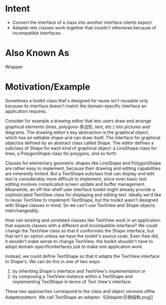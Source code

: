 # Intent
- Convert the interface of a class into another interface clients expect. 
- Adapter lets classes work together that couldn't otherwise because of incompatible interfaces.

# Also Known As
Wrapper

# Motivation/Example
Sometimes a toolkit class that's designed for reuse isn't reusable only because its interface doesn't match the domain-specific interface an application requires.

Consider for example a drawing editor that lets users draw and arrange graphical
elements (lines, polygons-多边形, text, etc.) into pictures and diagrams. The drawing
editor's key abstraction is the graphical object, which has an editable shape and
can draw itself. The interface for graphical objectsis defined by an abstract class
called Shape. The editor defines a subclass of Shape for each kind of graphical
object: a LineShape class for lines, a PolygonShape class for polygons, and so
forth.

Classes for elementary geometric shapes like LineShape and PolygonShape are rather easy to implement, because their drawing and editing capabilities are inherently limited. But a TextShape subclass that can display and edit text is considerably more difficult to implement, since even basic text editing involves complicated screen update and buffer management. Meanwhile, an off-the-shelf user interface toolkit might already provide a sophisticated TextView class for displaying and editing text. Ideally we'd like to reuse TextView to implement TextShape, but the toolkit wasn't designed with Shape classes in mind. So we can't use TextView and Shape objects interchangeably.

How can existing and unrelated classes like TextView work in an application that
expects classes with a different and incompatible interface? We could change the
TextView class so that it conformsto the Shape interface, but that isn't an option
unless we have the toolkit's source code. Even ifwe did, it wouldn't make sense to
change TextView; the toolkit shouldn't have to adopt domain-specificinterfaces
just to make one application work.

Instead, we could define TextShape so that it adapts the TextView interface to
Shape's. We can do this in one of two ways: 
1. by inheriting Shape's interface and TextView's implementation or 
2. by composing a TextView instance within a TextShape and implementing TextShape in terms of Text View's interface.

These two approaches correspond to the class and object versions ofthe Adapterpattern. We call TextShape an *adapter*.
![[Adapter示例结构.png]]
